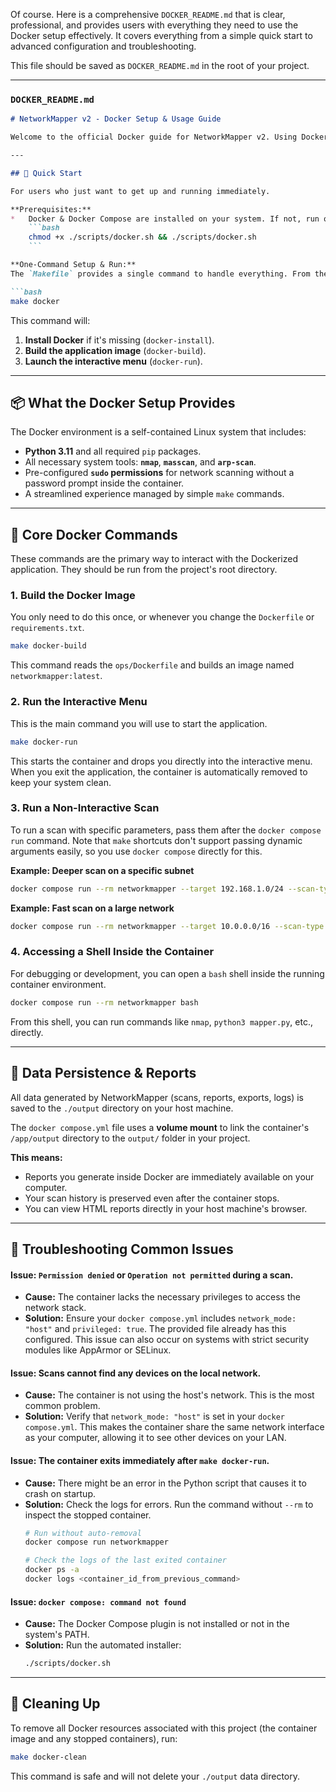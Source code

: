 Of course. Here is a comprehensive `DOCKER_README.md` that is clear, professional, and provides users with everything they need to use the Docker setup effectively. It covers everything from a simple quick start to advanced configuration and troubleshooting.

This file should be saved as `DOCKER_README.md` in the root of your project.

---

### `DOCKER_README.md`

```markdown
# NetworkMapper v2 - Docker Setup & Usage Guide

Welcome to the official Docker guide for NetworkMapper v2. Using Docker is the recommended way to run this application, as it provides a consistent, pre-configured environment with all dependencies included. This completely eliminates "it works on my machine" problems.

---

## 🚀 Quick Start

For users who just want to get up and running immediately.

**Prerequisites:**
*   Docker & Docker Compose are installed on your system. If not, run our automated installer first:
    ```bash
    chmod +x ./scripts/docker.sh && ./scripts/docker.sh
    ```

**One-Command Setup & Run:**
The `Makefile` provides a single command to handle everything. From the project root, run:

```bash
make docker
```
This command will:
1.  **Install Docker** if it's missing (`docker-install`).
2.  **Build the application image** (`docker-build`).
3.  **Launch the interactive menu** (`docker-run`).

---

## 📦 What the Docker Setup Provides

The Docker environment is a self-contained Linux system that includes:
- **Python 3.11** and all required `pip` packages.
- All necessary system tools: **`nmap`**, **`masscan`**, and **`arp-scan`**.
- Pre-configured **`sudo` permissions** for network scanning without a password prompt inside the container.
- A streamlined experience managed by simple `make` commands.

---

## 🎯 Core Docker Commands

These commands are the primary way to interact with the Dockerized application. They should be run from the project's root directory.

### 1. Build the Docker Image

You only need to do this once, or whenever you change the `Dockerfile` or `requirements.txt`.

```bash
make docker-build
```
This command reads the `ops/Dockerfile` and builds an image named `networkmapper:latest`.

### 2. Run the Interactive Menu

This is the main command you will use to start the application.

```bash
make docker-run
```
This starts the container and drops you directly into the interactive menu. When you exit the application, the container is automatically removed to keep your system clean.

### 3. Run a Non-Interactive Scan

To run a scan with specific parameters, pass them after the `docker compose run` command. Note that `make` shortcuts don't support passing dynamic arguments easily, so you use `docker compose` directly for this.

**Example: Deeper scan on a specific subnet**
```bash
docker compose run --rm networkmapper --target 192.168.1.0/24 --scan-type deeper
```

**Example: Fast scan on a large network**
```bash
docker compose run --rm networkmapper --target 10.0.0.0/16 --scan-type fast
```

### 4. Accessing a Shell Inside the Container

For debugging or development, you can open a `bash` shell inside the running container environment.

```bash
docker compose run --rm networkmapper bash
```
From this shell, you can run commands like `nmap`, `python3 mapper.py`, etc., directly.

---

## 📁 Data Persistence & Reports

All data generated by NetworkMapper (scans, reports, exports, logs) is saved to the `./output` directory on your host machine.

The `docker compose.yml` file uses a **volume mount** to link the container's `/app/output` directory to the `output/` folder in your project.

**This means:**
-   Reports you generate inside Docker are immediately available on your computer.
-   Your scan history is preserved even after the container stops.
-   You can view HTML reports directly in your host machine's browser.

---

## 🔧 Troubleshooting Common Issues

#### Issue: `Permission denied` or `Operation not permitted` during a scan.

-   **Cause:** The container lacks the necessary privileges to access the network stack.
-   **Solution:** Ensure your `docker compose.yml` includes `network_mode: "host"` and `privileged: true`. The provided file already has this configured. This issue can also occur on systems with strict security modules like AppArmor or SELinux.

#### Issue: Scans cannot find any devices on the local network.

-   **Cause:** The container is not using the host's network. This is the most common problem.
-   **Solution:** Verify that `network_mode: "host"` is set in your `docker compose.yml`. This makes the container share the same network interface as your computer, allowing it to see other devices on your LAN.

#### Issue: The container exits immediately after `make docker-run`.

-   **Cause:** There might be an error in the Python script that causes it to crash on startup.
-   **Solution:** Check the logs for errors. Run the command without `--rm` to inspect the stopped container.
    ```bash
    # Run without auto-removal
    docker compose run networkmapper
    
    # Check the logs of the last exited container
    docker ps -a
    docker logs <container_id_from_previous_command>
    ```

#### Issue: `docker compose: command not found`

-   **Cause:** The Docker Compose plugin is not installed or not in the system's PATH.
-   **Solution:** Run the automated installer:
    ```bash
    ./scripts/docker.sh
    ```

---

## 🧹 Cleaning Up

To remove all Docker resources associated with this project (the container image and any stopped containers), run:

```bash
make docker-clean
```
This command is safe and will not delete your `./output` data directory.
```
